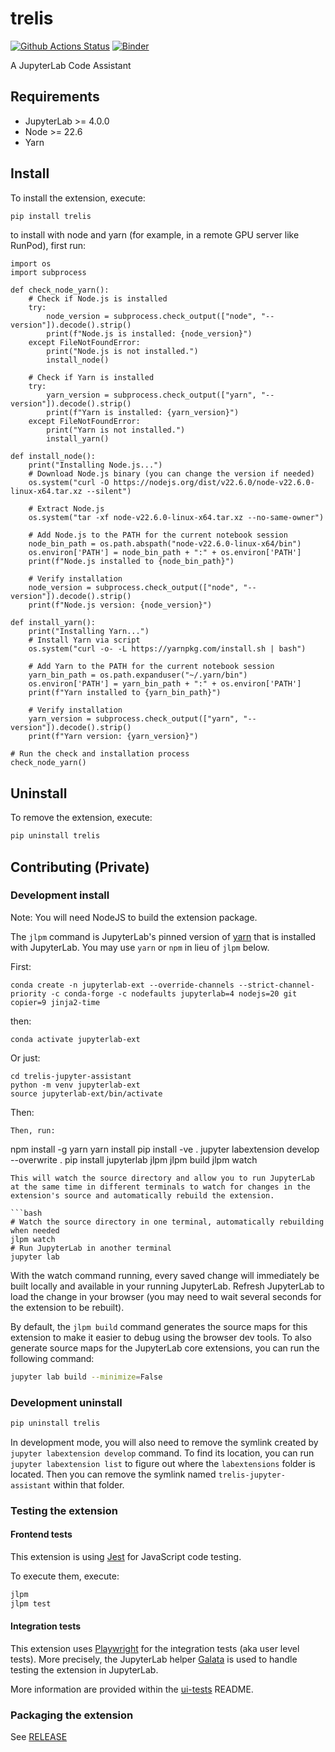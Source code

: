 # trelis

[![Github Actions Status](https://github.com/TrelisResearch/trelis-jupyter-assistant/workflows/Build/badge.svg)](https://github.com/TrelisResearch/trelis-jupyter-assistant/actions/workflows/build.yml)
[![Binder](https://mybinder.org/badge_logo.svg)](https://mybinder.org/v2/gh/TrelisResearch/trelis-jupyter-assistant/main?urlpath=lab)


A JupyterLab Code Assistant

## Requirements

- JupyterLab >= 4.0.0
- Node >= 22.6
- Yarn

## Install

To install the extension, execute:

```bash
pip install trelis
```
to install with node and yarn (for example, in a remote GPU server like RunPod), first run:
```
import os
import subprocess

def check_node_yarn():
    # Check if Node.js is installed
    try:
        node_version = subprocess.check_output(["node", "--version"]).decode().strip()
        print(f"Node.js is installed: {node_version}")
    except FileNotFoundError:
        print("Node.js is not installed.")
        install_node()

    # Check if Yarn is installed
    try:
        yarn_version = subprocess.check_output(["yarn", "--version"]).decode().strip()
        print(f"Yarn is installed: {yarn_version}")
    except FileNotFoundError:
        print("Yarn is not installed.")
        install_yarn()

def install_node():
    print("Installing Node.js...")
    # Download Node.js binary (you can change the version if needed)
    os.system("curl -O https://nodejs.org/dist/v22.6.0/node-v22.6.0-linux-x64.tar.xz --silent")
    
    # Extract Node.js
    os.system("tar -xf node-v22.6.0-linux-x64.tar.xz --no-same-owner")
    
    # Add Node.js to the PATH for the current notebook session
    node_bin_path = os.path.abspath("node-v22.6.0-linux-x64/bin")
    os.environ['PATH'] = node_bin_path + ":" + os.environ['PATH']
    print(f"Node.js installed to {node_bin_path}")

    # Verify installation
    node_version = subprocess.check_output(["node", "--version"]).decode().strip()
    print(f"Node.js version: {node_version}")

def install_yarn():
    print("Installing Yarn...")
    # Install Yarn via script
    os.system("curl -o- -L https://yarnpkg.com/install.sh | bash")
    
    # Add Yarn to the PATH for the current notebook session
    yarn_bin_path = os.path.expanduser("~/.yarn/bin")
    os.environ['PATH'] = yarn_bin_path + ":" + os.environ['PATH']
    print(f"Yarn installed to {yarn_bin_path}")

    # Verify installation
    yarn_version = subprocess.check_output(["yarn", "--version"]).decode().strip()
    print(f"Yarn version: {yarn_version}")

# Run the check and installation process
check_node_yarn()
```

## Uninstall

To remove the extension, execute:

```bash
pip uninstall trelis
```

## Contributing (Private)

### Development install

Note: You will need NodeJS to build the extension package.

The `jlpm` command is JupyterLab's pinned version of
[yarn](https://yarnpkg.com/) that is installed with JupyterLab. You may use
`yarn` or `npm` in lieu of `jlpm` below.

First:
```
conda create -n jupyterlab-ext --override-channels --strict-channel-priority -c conda-forge -c nodefaults jupyterlab=4 nodejs=20 git copier=9 jinja2-time
```
then:
```
conda activate jupyterlab-ext
```

Or just:
```
cd trelis-jupyter-assistant
python -m venv jupyterlab-ext
source jupyterlab-ext/bin/activate
```
Then:
```
Then, run:
```
npm install -g yarn
yarn install
pip install -ve .
jupyter labextension develop --overwrite .
pip install jupyterlab
jlpm
jlpm build
jlpm watch
```
This will watch the source directory and allow you to run JupyterLab at the same time in different terminals to watch for changes in the extension's source and automatically rebuild the extension.

```bash
# Watch the source directory in one terminal, automatically rebuilding when needed
jlpm watch
# Run JupyterLab in another terminal
jupyter lab
```

With the watch command running, every saved change will immediately be built locally and available in your running JupyterLab. Refresh JupyterLab to load the change in your browser (you may need to wait several seconds for the extension to be rebuilt).

By default, the `jlpm build` command generates the source maps for this extension to make it easier to debug using the browser dev tools. To also generate source maps for the JupyterLab core extensions, you can run the following command:

```bash
jupyter lab build --minimize=False
```

### Development uninstall

```bash
pip uninstall trelis
```

In development mode, you will also need to remove the symlink created by `jupyter labextension develop`
command. To find its location, you can run `jupyter labextension list` to figure out where the `labextensions`
folder is located. Then you can remove the symlink named `trelis-jupyter-assistant` within that folder.

### Testing the extension

#### Frontend tests

This extension is using [Jest](https://jestjs.io/) for JavaScript code testing.

To execute them, execute:

```sh
jlpm
jlpm test
```

#### Integration tests

This extension uses [Playwright](https://playwright.dev/docs/intro) for the integration tests (aka user level tests).
More precisely, the JupyterLab helper [Galata](https://github.com/jupyterlab/jupyterlab/tree/master/galata) is used to handle testing the extension in JupyterLab.

More information are provided within the [ui-tests](./ui-tests/README.md) README.

### Packaging the extension

See [RELEASE](RELEASE.md)
